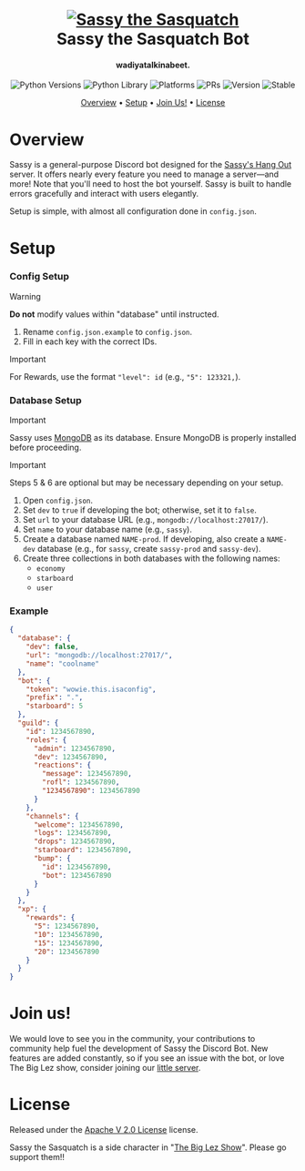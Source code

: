 <h1 align="center">
    <br>
    <a href="https://www.youtube.com/watch?v=9OmR0ypCyOU"><img src="https://i.ytimg.com/vi/QvIgmc2G6lk/maxresdefault.jpg" alt="Sassy the Sasquatch"></a>
    <br>
    Sassy the Sasquatch Bot
    <br>
</h1>

<h4 align="center">wadiyatalkinabeet.</h4>

<p align="center">
    <img alt="Python Versions" src="https://img.shields.io/badge/Python-3.12+-yellow">
    <img alt="Python Library" src="https://img.shields.io/badge/Library-discord.py-blue">
    <img alt="Platforms" src="https://img.shields.io/badge/Platforms-Windows 10 | Windows 11 | Linux (Debian)-green">
    <img alt="PRs" src="https://img.shields.io/badge/PRs-welcome-green">
    <img alt="Version" src="https://img.shields.io/badge/Version-2.3.4-green">
    <img alt="Stable" src="https://img.shields.io/badge/Status-Unstable-red">
</p>

[//]: # (Quick Menu)

<p align="center">
    <a href="#overview">Overview</a>
    •
    <a href="#setup">Setup</a>
    •
    <a href="#join-us">Join Us!</a>
    •
    <a href="#license">License</a>
</p>

# Overview

Sassy is a general-purpose Discord bot designed for the [Sassy's Hang Out](https://discord.gg/HxFxPF3n25) server. It offers nearly every feature you need to manage a server—and more! Note that you'll need to host the bot yourself. Sassy is built to handle errors gracefully and interact with users elegantly.

Setup is simple, with almost all configuration done in `config.json`.

# Setup

### Config Setup
> [!WARNING]
> **Do not** modify values within "database" until instructed.

1. Rename `config.json.example` to `config.json`.
2. Fill in each key with the correct IDs.

> [!IMPORTANT]
> For Rewards, use the format `"level": id` (e.g., `"5": 123321,`).

### Database Setup

> [!IMPORTANT]
> Sassy uses [MongoDB](https://www.mongodb.com/) as its database. Ensure MongoDB is properly installed before proceeding.

> [!IMPORTANT]
> Steps 5 & 6 are optional but may be necessary depending on your setup.

1. Open `config.json`.
2. Set `dev` to `true` if developing the bot; otherwise, set it to `false`.
3. Set `url` to your database URL (e.g., `mongodb://localhost:27017/`).
4. Set `name` to your database name (e.g., `sassy`).
5. Create a database named `NAME-prod`. If developing, also create a `NAME-dev` database (e.g., for `sassy`, create `sassy-prod` and `sassy-dev`).
6. Create three collections in both databases with the following names:
    - `economy`
    - `starboard`
    - `user`

### Example
```json
{
  "database": {
    "dev": false,
    "url": "mongodb://localhost:27017/",
    "name": "coolname"
  },
  "bot": {
    "token": "wowie.this.isaconfig",
    "prefix": ".",
    "starboard": 5
  },
  "guild": {
    "id": 1234567890,
    "roles": {
      "admin": 1234567890,
      "dev": 1234567890,
      "reactions": {
        "message": 1234567890,
        "rofl": 1234567890,
        "1234567890": 1234567890
      }
    },
    "channels": {
      "welcome": 1234567890,
      "logs": 1234567890,
      "drops": 1234567890,
      "starboard": 1234567890,
      "bump": {
        "id": 1234567890,
        "bot": 1234567890
      }
    }
  },
  "xp": {
    "rewards": {
      "5": 1234567890,
      "10": 1234567890,
      "15": 1234567890,
      "20": 1234567890
    }
  }
}
```

# Join us!
We would love to see you in the community, your contributions to community help fuel the development of Sassy the Discord Bot. New features are added constantly, so if you see an issue with the bot, or love The Big Lez show, consider joining our [little server](https://discord.gg/HxFxPF3n25).


# License
Released under the [Apache V 2.0 License](LICENSE) license.

Sassy the Sasquatch is a side character in "[The Big Lez Show](https://www.youtube.com/@THEBIGLEZSHOWOFFICIAL)". Please go support them!!
